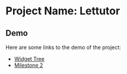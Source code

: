 # Project Name: Lettutor

## Demo

Here are some links to the demo of the project:

- [Widget Tree](https://viewer.diagrams.net/?tags=%7B%7D&highlight=0000ff&edit=_blank&layers=1&nav=1&page-id=zwO6CUl7PEo4ckCouk_B&title=Widget%20Tree.drawio#Uhttps%3A%2F%2Fdrive.google.com%2Fuc%3Fid%3D1GG2R-RfALCuXrYBtaPQBcgZvN5YKBNs0%26export%3Ddownload)
- [Milestone 2](https://youtu.be/LUeDuUuTBQ4)

